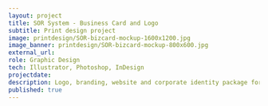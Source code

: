 ```yaml
---
layout: project
title: SOR System - Business Card and Logo
subtitle: Print design project
image: printdesign/SOR-bizcard-mockup-1600x1200.jpg
image_banner: printdesign/SOR-bizcard-mockup-800x600.jpg
external_url:
role: Graphic Design
tech: Illustrator, Photoshop, InDesign
projectdate:
description: Logo, branding, website and corporate identity package for a startup IT company in Malaysia.
published: true
---
```


<!-- ### Overview
 
### Concept  

### Architecture

### Wireframes

### Mockups -->
